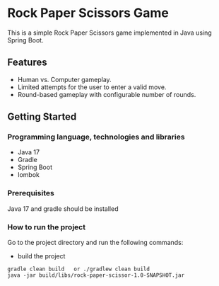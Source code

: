 # Rock Paper Scissors Game

This is a simple Rock Paper Scissors game implemented in Java using Spring Boot.

## Features

- Human vs. Computer gameplay.
- Limited attempts for the user to enter a valid move.
- Round-based gameplay with configurable number of rounds.

## Getting Started

### Programming language, technologies and libraries
- Java 17
- Gradle
- Spring Boot
- lombok

### Prerequisites

Java 17 and gradle should be installed

### How to run the project

Go to the project directory and run the following commands:
- build the project

```shellscript
gradle clean build   or ./gradlew clean build
java -jar build/libs/rock-paper-scissor-1.0-SNAPSHOT.jar
   
